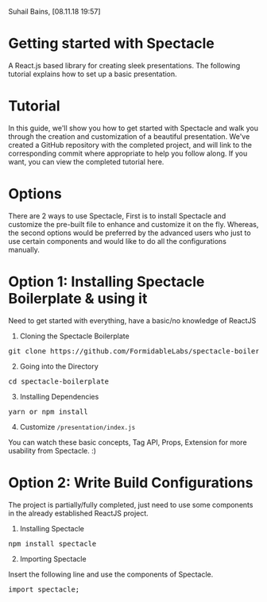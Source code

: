 Suhail Bains, [08.11.18 19:57]
# Getting started with Spectacle

A React.js based library for creating sleek presentations. The following tutorial explains how to set up a basic presentation.

# Tutorial

In this guide, we'll show you how to get started with Spectacle and walk you through the creation and customization of a beautiful presentation. We've created a GitHub repository with the completed project, and will link to the corresponding commit where appropriate to help you follow along. If you want, you can view the completed tutorial here.

# Options
There are 2 ways to use Spectacle, First is to install Spectacle and customize the pre-built file to enhance and customize it on the fly. Whereas, the second options would be preferred by the advanced users who just to use certain components and would like to do all the configurations manually.

# Option 1: Installing Spectacle Boilerplate & using it
  Need to get started with everything, have a basic/no knowledge of ReactJS

1. Cloning the Spectacle Boilerplate
  <pre>git clone https://github.com/FormidableLabs/spectacle-boilerplate.git</pre>

2. Going into the Directory  
  <pre>cd spectacle-boilerplate</pre>

3. Installing Dependencies  
<pre>yarn or npm install</pre>

4. Customize <code>/presentation/index.js</code>

  You can watch these basic concepts, Tag API, Props, Extension for more usability from Spectacle. :)

# Option 2: Write Build Configurations
The project is partially/fully completed, just need to use some components in the already established ReactJS project.

1. Installing Spectacle
  <pre>npm install spectacle</pre>

2. Importing Spectacle

  Insert the following line and use the components of Spectacle.  
  <pre>import spectacle;</pre>
